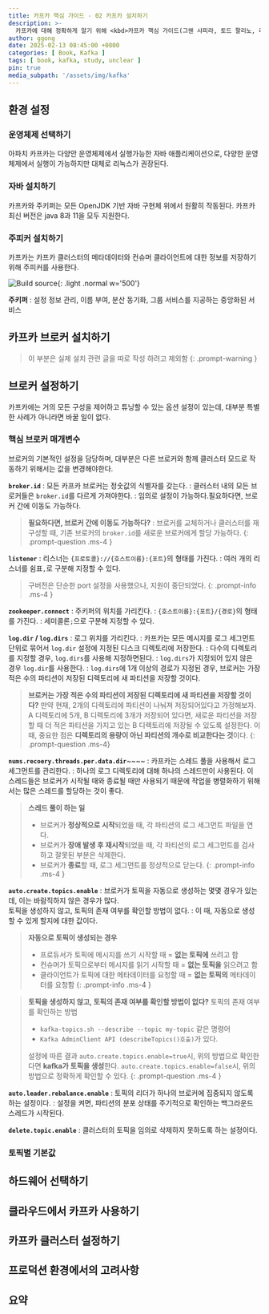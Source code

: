 ```yaml
---
title: 카프카 핵심 가이드 - 02 카프카 설치하기
description: >-
  카프카에 대해 정확하게 알기 위해 <kbd>카프카 핵심 가이드(그웬 샤피라, 토드 팔리노, 라지니 시바람, 크리트 페티 지음 / 이동진 옮김)</kbd>을 읽으며 공부한 내용을 정리
author: ggong
date: 2025-02-13 08:45:00 +0800
categories: [ Book, Kafka ]
tags: [ book, kafka, study, unclear ]
pin: true
media_subpath: '/assets/img/kafka'
---
```


## 환경 설정

### 운영체제 선택하기

아파치 카프카는 다양안 운영체제에서 실행가능한 자바 애플리케이션으로, 다양한 운영체제에서 실행이 가능하지만 대체로 리눅스가 권장된다.

### 자바 설치하기

카프카와 주키퍼는 모든 OpenJDK 기반 자바 구현체 위에서 원활히 작동된다.
카프카 최신 버전은 java 8과 11을 모두 지원한다.

### 주피커 설치하기

카프카는 카프카 클러스터의 메타데이터와 컨슈머 클라이언트에 대한 정보를 저장하기 위해 주피커를 사용한다.

![Build source](2-1.png){: .light .normal w='500'}

**주키퍼**
: 설정 정보 관리, 이름 부여, 분산 동기화, 그룹 서비스를 지공하는 중앙화된 서비스

## 카프카 브로커 설치하기

> 이 부분은 실제 설치 관련 글을 따로 작성 하려고 제외함
{: .prompt-warning }

## 브로커 설정하기

카프카에는 거의 모든 구성을 제어하고 튜닝할 수 있는 옵션 설정이 있는데, 대부분 특별한 사례가 아니라면 바꿀 일이 없다.

### 핵심 브로커 매개변수

브로커의 기본적인 설정을 담당하며, 대부분은 다른 브로커와 함께 클러스터 모드로 작동하기 위해서는 값을 변경해야한다.

**`broker.id`**
: 모든 카프카 브로커는 정숫값의 식별자를 갖는다.
: 클러스터 내의 모든 브로커들은 `broker.id`를 다르게 가져야한다.
: 임의로 설정이 가능하다.<question>필요하다면, 브로커 간에 이동도 가능하다.</question>

> **필요하다면, 브로커 간에 이동도 가능하다?**
: 브로커를 교체하거나 클러스터를 재구성할 때, 기존 브로커의 `broker.id`를 새로운 브로커에게 할당 가능하다.
{: .prompt-question .ms-4 }

**`listener`**
: 리스너는 `{프로토콜}://{호스트이름}:{포트}`의 형태를 가진다.
: 여러 개의 리스너를 쉼표`,`로 구분해 지정할 수 있다.

> 구버전은 단순한 port 설정을 사용했으나, 지원이 중단되었다.
{: .prompt-info .ms-4 }

**`zookeeper.connect`**
: 주키퍼의 위치를 가리킨다.
: `{호스트이름}:{포트}/{경로}`의 형태를 가진다.
: 세미콜론`;`으로 구분해 지정할 수 있다.


**`log.dir` / `log.dirs`**
: 로그 위치를 가리킨다.
: 카프카는 모든 메시지를 로그 세그먼트 단위로 묶어서 `log.dir` 설정에 지정된 디스크 디렉토리에 저장한다.
: 다수의 디렉토리를 지정할 경우, `log.dirs`를 사용해 지정하면된다.
: `log.dirs`가 지정되어 있지 않은 경우 `log.dir`를 사용한다.
: `log.dirs`에 1개 이상의 경로가 지정된 경우, <question>브로커는 가장 적은 수의 파티션이 저장된 디렉토리에 새 파티션을 저장할 것이다.</question>

> **브로커는 가장 적은 수의 파티션이 저장된 디렉토리에 새 파티션을 저장할 것이다?**
> 만약 현재, 2개의 디렉토리에 파티션이 나눠져 저장되어있다고 가정해보자.
> A 디렉토리에 5개, B 디렉토리에 3개가 저장되어 있다면, 새로운 파티션을 저장할 때 더 적은 파티션을 가지고 있는 B 디렉토리에 저장될 수 있도록 설정한다.
> 이 때, 중요한 점은 **디렉토리의 용량이 아닌 파티션의 개수로 비교한다는 것**이다.
{: .prompt-question .ms-4}

**`nums.recoery.threads.per.data.dir`**~~~~
: 카프카는 스레드 풀을 사용해서 로그 세그먼트를 관리한다.
: 하나의 로그 디렉토리에 대해 하나의 스레드만이 사용된다. 이 스레드들은 브로커가 시작될 때와 종료될 때만 사용되기 때문에 작업을 병렬화하기 위해서는 많은 스레드를 할당하는 것이 좋다.

> **스레드 풀이 하는 일**
> - 브로커가 **정상적으로 시작**되었을 때, 각 파티션의 로그 세그먼트 파일을 연다.
> - 브로커가 **장애 발생 후 재시작**되었을 때, 각 파티션의 로그 세그먼트를 검사하고 잘못된 부분은 삭제한다.
> - 브로커가 **종료**할 때, 로그 세그먼트를 정상적으로 닫는다.
{: .prompt-info .ms-4 }

**`auto.create.topics.enable`**
: 브로커가 토픽을 자동으로 생성하는 몇몇 경우가 있는데, 이는 바람직하지 않은 경우가 많다.<br><question>토픽을 생성하지 않고, 토픽의 존재 여부를 확인할 방법이 없다.</question>
: 이 때, 자동으로 생성할 수 있게 할지에 대한 값이다.

> **자동으로 토픽이 생성되는 경우**
> - 프로듀서가 토픽에 메시지를 쓰기 시작할 때 = **없는 토픽에** 쓰려고 함
> - 컨슈머가 토픽으로부터 메시지를 읽기 시작할 때 = **없는 토픽을** 읽으려고 함
> - 클라이언트가 토픽에 대한 메타데이터를 요청할 때 = **없는 토픽의** 메타데이터를 요청함
{: .prompt-info .ms-4 }

> **토픽을 생성하지 않고, 토픽의 존재 여부를 확인할 방법이 없다?**
> 토픽의 존재 여부를 확인하는 방법
> - `kafka-topics.sh --describe --topic my-topic` 같은 명령어
> - `Kafka AdminClient API (describeTopics()호출)`가 있다.
>
> 설정에 따른 결과
> `auto.create.topics.enable=true`시, 위의 방법으로 확인한다면 **kafka가 토픽을 생성**한다.
> `auto.create.topics.enable=false`시, 위의 방법으로 정확하게 확인할 수 있다.
{: .prompt-question .ms-4 }

**`auto.leader.rebalance.enable`**
: 토픽의 리더가 하나의 브로커에 집중되지 않도록 하는 설정이다.
: 설정을 켜면, 파티션의 분포 상태를 주기적으로 확인하는 백그라운드 스레드가 시작된다.


**`delete.topic.enable`**
: 클러스터의 토픽을 임의로 삭제하지 못하도록 하는 설정이다.

### 토픽별 기본값



## 하드웨어 선택하기

## 클라우드에서 카프카 사용하기

## 카프카 클러스터 설정하기

## 프로덕션 환경에서의 고려사항

## 요약
